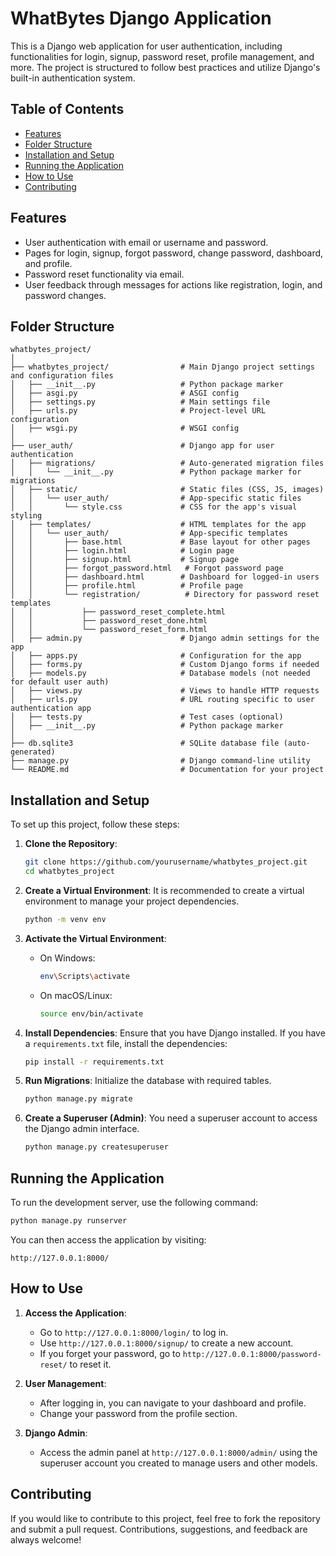# WhatBytes Django Application

This is a Django web application for user authentication, including functionalities for login, signup, password reset, profile management, and more. The project is structured to follow best practices and utilize Django's built-in authentication system.

## Table of Contents

- [Features](#features)
- [Folder Structure](#folder-structure)
- [Installation and Setup](#installation-and-setup)
- [Running the Application](#running-the-application)
- [How to Use](#how-to-use)
- [Contributing](#contributing)

## Features

- User authentication with email or username and password.
- Pages for login, signup, forgot password, change password, dashboard, and profile.
- Password reset functionality via email.
- User feedback through messages for actions like registration, login, and password changes.

## Folder Structure

```
whatbytes_project/
│
├── whatbytes_project/                # Main Django project settings and configuration files
│   ├── __init__.py                   # Python package marker
│   ├── asgi.py                       # ASGI config
│   ├── settings.py                   # Main settings file
│   ├── urls.py                       # Project-level URL configuration
│   ├── wsgi.py                       # WSGI config
│
├── user_auth/                        # Django app for user authentication
│   ├── migrations/                   # Auto-generated migration files
│   │   └── __init__.py               # Python package marker for migrations
│   ├── static/                       # Static files (CSS, JS, images)
│   │   └── user_auth/                # App-specific static files
│   │       └── style.css             # CSS for the app's visual styling
│   ├── templates/                    # HTML templates for the app
│   │   └── user_auth/                # App-specific templates
│   │       ├── base.html             # Base layout for other pages
│   │       ├── login.html            # Login page
│   │       ├── signup.html           # Signup page
│   │       ├── forgot_password.html   # Forgot password page
│   │       ├── dashboard.html        # Dashboard for logged-in users
│   │       ├── profile.html          # Profile page
│   │       └── registration/          # Directory for password reset templates
│   │           ├── password_reset_complete.html
│   │           ├── password_reset_done.html
│   │           └── password_reset_form.html
│   ├── admin.py                      # Django admin settings for the app
│   ├── apps.py                       # Configuration for the app
│   ├── forms.py                      # Custom Django forms if needed
│   ├── models.py                     # Database models (not needed for default user auth)
│   ├── views.py                      # Views to handle HTTP requests
│   ├── urls.py                       # URL routing specific to user authentication app
│   ├── tests.py                      # Test cases (optional)
│   ├── __init__.py                   # Python package marker
│
├── db.sqlite3                        # SQLite database file (auto-generated)
├── manage.py                         # Django command-line utility
└── README.md                         # Documentation for your project
```

## Installation and Setup

To set up this project, follow these steps:

1. **Clone the Repository**:
   ```bash
   git clone https://github.com/yourusername/whatbytes_project.git
   cd whatbytes_project
   ```

2. **Create a Virtual Environment**:
   It is recommended to create a virtual environment to manage your project dependencies.
   ```bash
   python -m venv env
   ```

3. **Activate the Virtual Environment**:
   - On Windows:
     ```bash
     env\Scripts\activate
     ```
   - On macOS/Linux:
     ```bash
     source env/bin/activate
     ```

4. **Install Dependencies**:
   Ensure that you have Django installed. If you have a `requirements.txt` file, install the dependencies:
   ```bash
   pip install -r requirements.txt
   ```

5. **Run Migrations**:
   Initialize the database with required tables.
   ```bash
   python manage.py migrate
   ```

6. **Create a Superuser (Admin)**:
   You need a superuser account to access the Django admin interface.
   ```bash
   python manage.py createsuperuser
   ```

## Running the Application

To run the development server, use the following command:

```bash
python manage.py runserver
```

You can then access the application by visiting:

```
http://127.0.0.1:8000/
```

## How to Use

1. **Access the Application**:
   - Go to `http://127.0.0.1:8000/login/` to log in.
   - Use `http://127.0.0.1:8000/signup/` to create a new account.
   - If you forget your password, go to `http://127.0.0.1:8000/password-reset/` to reset it.

2. **User Management**:
   - After logging in, you can navigate to your dashboard and profile.
   - Change your password from the profile section.

3. **Django Admin**:
   - Access the admin panel at `http://127.0.0.1:8000/admin/` using the superuser account you created to manage users and other models.

## Contributing

If you would like to contribute to this project, feel free to fork the repository and submit a pull request. Contributions, suggestions, and feedback are always welcome!
